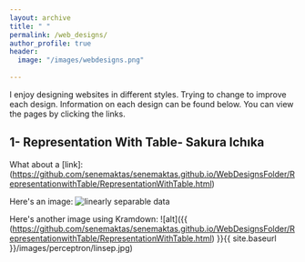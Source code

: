 ```yaml
---
layout: archive
title: " "
permalink: /web_designs/
author_profile: true
header:
  image: "/images/webdesigns.png"
  
---
```


I enjoy designing websites in different styles. Trying to change to improve each design. 
Information on each design can be found below. You can view the pages by clicking the links.

## 1- Representation With Table- Sakura Ichıka

What about a [link]:(https://github.com/senemaktas/senemaktas.github.io/WebDesignsFolder/RepresentationwithTable/RepresentationWithTable.html)


Here's an image:
<img src="{{ site.url }}{{ site.baseurl }}/images/perceptron/linsep.jpg" alt="linearly separable data">

Here's another image using Kramdown:
![alt]({{ (https://github.com/senemaktas/senemaktas.github.io/WebDesignsFolder/RepresentationwithTable/RepresentationWithTable.html) }}{{ site.baseurl }}/images/perceptron/linsep.jpg)
